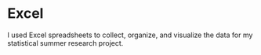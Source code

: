 # Excel
I used Excel spreadsheets to collect,  organize, and visualize the data for my statistical summer research project.  
